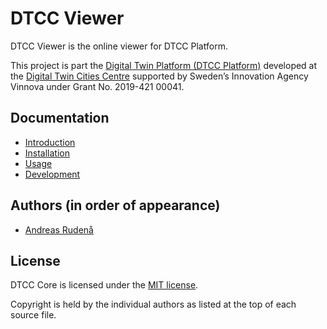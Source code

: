 # DTCC Viewer

DTCC Viewer is the online viewer for DTCC Platform.

This project is part the
[Digital Twin Platform (DTCC Platform)](https://gitlab.com/dtcc-platform)
developed at the
[Digital Twin Cities Centre](https://dtcc.chalmers.se/)
supported by Sweden’s Innovation Agency Vinnova under Grant No. 2019-421 00041.

## Documentation

* [Introduction](./doc/introduction.md)
* [Installation](./doc/installation.md)
* [Usage](./doc/usage.md)
* [Development](./doc/development.md)

## Authors (in order of appearance)

* [Andreas Rudenå](https://www.paramountric.com/)

## License

DTCC Core is licensed under the
[MIT license](https://opensource.org/licenses/MIT).

Copyright is held by the individual authors as listed at the top of
each source file.
